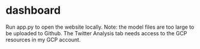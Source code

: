 # dashboard
Run app.py to open the website locally. Note: the model files are too large to be uploaded to Github. The Twitter Analysis tab needs access to the GCP resources in my GCP account.
